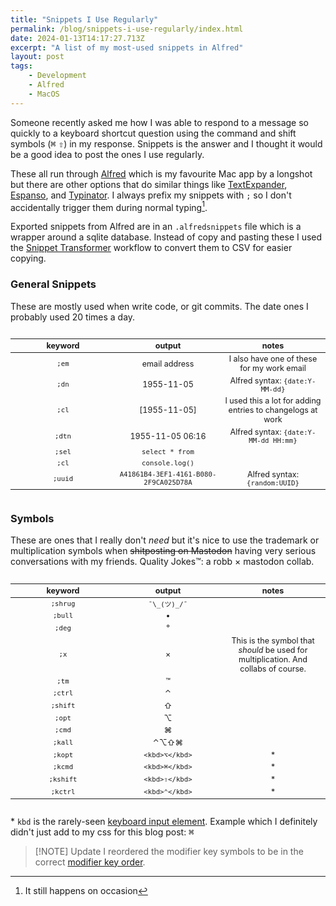 ```yaml
---
title: "Snippets I Use Regularly"
permalink: /blog/snippets-i-use-regularly/index.html
date: 2024-01-13T14:17:27.713Z
excerpt: "A list of my most-used snippets in Alfred"
layout: post
tags:
    - Development
    - Alfred
    - MacOS
---
```


<style>
    th { width: 30%; }
    table { text-align: center; font-size: 0.9em; }
</style>

Someone recently asked me how I was able to respond to a message so quickly to a keyboard shortcut question using the command and shift symbols (<kbd>⌘</kbd> <kbd>⇧</kbd>) in my response. Snippets is the answer and I thought it would be a good idea to post the ones I use regularly.

These all run through [Alfred](https://www.alfredapp.com) which is my favourite Mac app by a longshot but there are other options that do similar things like [TextExpander](https://textexpander.com/), [Espanso](https://espanso.org/), and [Typinator](https://ergonis.com/typinator). I always prefix my snippets with `;` so I don't accidentally trigger them during normal typing[^1].

Exported snippets from Alfred are in an `.alfredsnippets` file which is a wrapper around a sqlite database. Instead of copy and pasting these I used the [Snippet Transformer](https://alfred.app/workflows/alfredapp/snippet-transformer/) workflow to convert them to CSV for easier copying.


### General Snippets

These are mostly used when write code, or git commits. The date ones I probably used 20 times a day.

<div style="overflow-x: auto">
<table>
    <thead>
        <tr>
            <th>keyword</th>
            <th>output</th>
            <th>notes</th>
        </tr>
    </thead>
    <tbody>
        <tr>
            <td><code>;em</code></td>
            <td>email address</td>
            <td>I also have one of these for my work email</td>
        </tr>
        <tr>
            <td><code>;dn</code></td>
            <td>1955-11-05</td>
            <td>Alfred syntax: <code>{date:Y-MM-dd}</code></td>
        </tr>
        <tr>
            <td><code>;cl</code></td>
            <td>[1955-11-05]</td>
            <td>I used this a lot for adding entries to changelogs at work</td>
        </tr>
        <tr>
            <td><code>;dtn</code></td>
            <td>1955-11-05 06:16</td>
            <td>Alfred syntax: <code>{date:Y-MM-dd HH:mm}</code></td>
        </tr>
        <tr>
            <td><code>;sel</code></td>
            <td><code>select * from</code></td>
            <td></td>
        </tr>
        <tr>
            <td><code>;cl</code></td>
            <td><code>console.log()</code></td>
            <td></td>
        </tr>
        <tr>
            <td><code>;uuid</code></td>
            <td><code>A41861B4-3EF1-4161-B080-2F9CA025D78A</code></td>
            <td>Alfred syntax: <code>{random:UUID}</code></td>
        </tr>
    </tbody>
</table>
</div>

### Symbols

These are ones that I really don't _need_ but it's nice to use the trademark or multiplication symbols when ~~shitposting on Mastodon~~ having very serious conversations with my friends. Quality Jokes™: a robb × mastodon collab.

<div style="overflow-x: auto">
<table>
    <thead>
        <tr>
            <th>keyword</th>
            <th>output</th>
            <th>notes</th>
        </tr>
    </thead>
    <tbody>
        <tr>
            <td><code>;shrug</code></td>
            <td><code>¯\_(ツ)_/¯</code></td>
            <td></td>
        </tr>
        <tr>
            <td><code>;bull</code></td>
            <td>•</td>
            <td></td>
        </tr>
        <tr>
            <td><code>;deg</code></td>
            <td>°</td>
            <td></td>
        </tr>
        <tr>
            <td><code>;x</code></td>
            <td>×</td>
            <td>This is the symbol that <em>should</em> be used for multiplication. And collabs of course.</td>
        </tr>
        <tr>
            <td><code>;tm</code></td>
            <td>™</td>
            <td></td>
        </tr>
        <tr>
            <td><code>;ctrl</code></td>
            <td>⌃</td>
            <td></td>
        </tr>
        <tr>
            <td><code>;shift</code></td>
            <td>⇧</td>
            <td></td>
        </tr>
        <tr>
            <td><code>;opt</code></td>
            <td>⌥</td>
            <td></td>
        </tr>
        <tr>
            <td><code>;cmd</code></td>
            <td>⌘</td>
            <td></td>
        </tr>
        <tr>
            <td><code>;kall</code></td>
            <td>⌃⌥⇧⌘</td>
            <td></td>
        </tr>
        <tr>
            <td><code>;kopt</code></td>
            <td><code>&lt;kbd&gt;⌥&lt;/kbd&gt;</code></td>
            <td>*</td>
        </tr>
        <tr>
            <td><code>;kcmd</code></td>
            <td><code>&lt;kbd&gt;⌘&lt;/kbd&gt;</code></td>
            <td>*</td>
        </tr>
        <tr>
            <td><code>;kshift</code></td>
            <td><code>&lt;kbd&gt;⇧&lt;/kbd&gt;</code></td>
            <td>*</td>
        </tr>
        <tr>
            <td><code>;kctrl</code></td>
            <td><code>&lt;kbd&gt;⌃&lt;/kbd&gt;</code></td>
            <td>*</td>
        </tr>
    </tbody>
</table>
</div>

\* `kbd` is the rarely-seen [keyboard input element](https://developer.mozilla.org/en-US/docs/Web/HTML/Element/kbd). Example which I definitely didn't just add to my css for this blog post: <kbd>⌘</kbd>

> [!NOTE] Update 
> I reordered the modifier key symbols to be in the correct [modifier key order](https://leancrew.com/all-this/2017/11/modifier-key-order/).


[^1]: It still happens on occasion